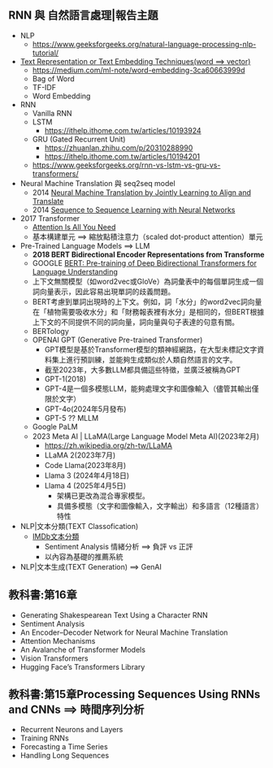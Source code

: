 ## RNN 與 自然語言處理|報告主題
- NLP
  - https://www.geeksforgeeks.org/natural-language-processing-nlp-tutorial/ 
- [Text Representation or Text Embedding Techniques(word ==> vector) ](NLP_WordVector.md)
  - https://medium.com/ml-note/word-embedding-3ca60663999d
  - Bag of Word
  - TF-IDF
  - Word Embedding 
- RNN
  - Vanilla RNN
  - LSTM
    - https://ithelp.ithome.com.tw/articles/10193924 
  - GRU (Gated Recurrent Unit)
    - https://zhuanlan.zhihu.com/p/20310288990
    - https://ithelp.ithome.com.tw/articles/10194201 
  - https://www.geeksforgeeks.org/rnn-vs-lstm-vs-gru-vs-transformers/
- Neural Machine Translation 與 seq2seq model
  - 2014 [Neural Machine Translation by Jointly Learning to Align and Translate](https://arxiv.org/abs/1409.0473)
  - 2014 [Sequence to Sequence Learning with Neural Networks](https://arxiv.org/abs/1409.3215)
- 2017 Transformer
  - [Attention Is All You Need](https://arxiv.org/abs/1706.03762)
  - 基本構建單元 ==> 縮放點積注意力（scaled dot-product attention）單元
- Pre-Trained Language Models ==> LLM
  - **2018 BERT Bidirectional Encoder Representations from Transforme**
  - GOOGLE [BERT: Pre-training of Deep Bidirectional Transformers for Language Understanding](https://arxiv.org/abs/1810.04805v2)
  - 上下文無關模型（如word2vec或GloVe）為詞彙表中的每個單詞生成一個詞向量表示，因此容易出現單詞的歧義問題。
  - BERT考慮到單詞出現時的上下文。例如，詞「水分」的word2vec詞向量在「植物需要吸收水分」和「財務報表裡有水分」是相同的，但BERT根據上下文的不同提供不同的詞向量，詞向量與句子表達的句意有關。
  - BERTology
  - OPENAI GPT (Generative Pre-trained Transformer)
    - GPT模型是基於Transformer模型的類神經網路，在大型未標記文字資料集上進行預訓練，並能夠生成類似於人類自然語言的文字。
    - 截至2023年，大多數LLM都具備這些特徵，並廣泛被稱為GPT
    - GPT-1(2018)
    - GPT-4是一個多模態LLM，能夠處理文字和圖像輸入（儘管其輸出僅限於文字）
    - GPT-4o(2024年5月發布)
    - GPT-5 ?? MLLM
  - Google PaLM
  - 2023 Meta AI | LLaMA(Large Language Model Meta AI)(2023年2月)
    - https://zh.wikipedia.org/zh-tw/LLaMA
    - LLaMA 2(2023年7月)
    - Code Llama(2023年8月)
    - Llama 3 (2024年4月18日)
    - Llama 4 (2025年4月5日)
      - 架構已更改為混合專家模型。
      - 具備多模態（文字和圖像輸入，文字輸出）和多語言（12種語言）特性 
- NLP|文本分類(TEXT Classofication)
  - [IMDb文本分類](IMDb文本分類.md)
    - Sentiment Analysis 情緒分析 ==> 負評 vs 正評
    - 以內容為基礎的推薦系統
- NLP|文本生成(TEXT Generation) ==> GenAI


## 教科書:第16章
- Generating Shakespearean Text Using a Character RNN
- Sentiment Analysis
- An Encoder–Decoder Network for Neural Machine Translation
- Attention Mechanisms
- An Avalanche of Transformer Models
- Vision Transformers
- Hugging Face’s Transformers Library

## 教科書:第15章Processing Sequences Using RNNs and CNNs ==> 時間序列分析
- Recurrent Neurons and Layers
- Training RNNs
- Forecasting a Time Series
- Handling Long Sequences
